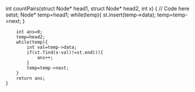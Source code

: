  int countPairs(struct Node* head1, struct Node* head2, int x) {
        // Code here
         set<int>st;
        Node* temp=head1;
        while(temp){
            st.insert(temp->data);
            temp=temp->next;
        }
        
        int ans=0;
        temp=head2;
        while(temp){
            int val=temp->data;
            if(st.find(x-val)!=st.end()){
                ans++;
            }
            temp=temp->next;
        }
        return ans;
    }
